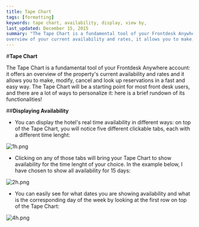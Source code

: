 ```yaml
---
title: Tape Chart
tags: [formatting]
keywords: tape chart, availability, display, view by,
last_updated: December 15, 2015
summary: "The Tape Chart is a fundamental tool of your Frontdesk Anywhere account: it offers an
overview of your current availability and rates, it allows you to make, modify and cancel reservations in a fast and easy way, it offers a quick guest look up."
---
```



#**Tape Chart**  


The Tape Chart is a fundamental tool of your Frontdesk Anywhere account: it offers an overview of the property's current availability and rates and it allows you to make, modify, cancel and look up reservations in a fast and easy way. The Tape Chart will be a starting point for most front desk users, and there are a lot of ways to personalize it: here is a brief rundown of its functionalities!  


##**Displaying Availability**  

 - You can display the hotel's real time availability in different ways: on top of the Tape Chart, you will notice five different clickable tabs, each with a different time lenght:  

![1h.png]({{site.baseurl}}/images/1h.png)  

 - Clicking on any of those tabs will bring your Tape Chart to show availability for the time lenght of your choice. In the example below, I have chosen to show all availability for 15 days:  

![2h.png]({{site.baseurl}}/images/2h.png)  


 - You can easily see for what dates you are showing availability and what is the corresponding day of the week by looking at the first row on top of the Tape Chart:
 
 ![4h.png]({{site.baseurl}}/images/4h.png)







